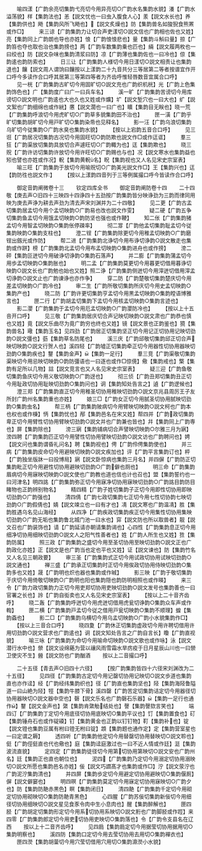 <!-- { "loadSidebar": true } -->
　　喻四漾【广韵余亮切集韵弋亮切今用异亮切○广韵水名集韵水貌】瀁【广韵水溢荡貌】样【集韵法也】恙【説文忧也一曰虫入腹食人心】羕【説文水长也】养【集韵供也】飏【集韵风所飞飏也】【説文炙燥也】防【集韵兽名如狻猊食熊罴或作□】
　　来三谅【广韵集韵力让切合声吏漾切○説文信也广韵相也佐也又姓】亮【集韵同上广韵朗也导也亦姓】悢【广韵悢悢悲也】量【集韵斗斛曰量】掠【广韵笞也夺也取也治也集韵搒也】两【广韵车数集韵乗也匹也】緉【説文履两枚也一曰绞也】防【説文杂味也集韵清浆曰防】凉【广韵薄也集韵佐也一曰冷也】倞【集韵逺也韵防索也】
　　日三让【广韵集韵人様切今用日漾切○説文相责让也集韵退也】饟【説文周人谓饷曰饟按以上漾韵二十九音共分三等居第二等者按谱宜作开口呼今多读作合口呼其居第三等第四等者为齐齿呼惟轻唇数音宜属合口呼】
　　见一桄【广韵集韵古旷切今用固旷切○説文充也广韵织机桄】光【广韵上色集韵饰色也】广【集韵度广曰广一曰兵车名】
　　溪一旷【广韵集韵苦谤切今用库谤切○説文明也广韵逺也大也久也又姓或作爌】圹【説文堑穴也一曰大也】纩【説文絮也广韵细绵也或作絖】懬【説文濶也一曰广也】矌【集韵目无眹也】晓一荒【广韵集韵呼浪切今用虎旷切○广韵草多貌集韵田不治也】
　　匣一潢【广韵乎旷切集韵胡旷切今用戸旷切○集韵染帋也见释名】
　　影一汪【广韵乌浪切集韵乌旷切今従集韵○广韵水臭也集韵水貌】
　　【按以上宕韵五音合口呼】
　　见三诳【广韵居况切集韵古况切今用固旺切○韵防欺也説文作□或作迋诓】
　　羣三狂【广韵渠放切集韵具放切合声遽旺切○广韵輙为也】迋【集韵欺也】
　　晓三贶【广韵许访切集韵许放切今用许旺切○广韵赐也与也】况【説文寒水也集韵益也矧也譬也亦姓或作况】軦【集韵黄軦名】眖【集韵视也又人名见宋史宗室表】
　　喻三旺【广韵集韵于放切今用喻贶切○广韵美光説文作□】王【集韵兴也】迋【韵防徃也説文作】
　　【按以上漾韵四音列于三等例属撮口呼今皆读作合口呼】

　　御定音韵阐微卷十三
　　钦定四库全书
　　御定音韵阐防卷十四
　　二十四敬【庚去声○旧四十三映四十四诤四十五劲按广韵集韵皆分映诤劲为三韵而律同用映为庚去声诤为耕去声劲为清去声宋刘渊并为二十四敬】
　　见二更【广韵古孟切集韵居孟切今用个孟切映韵○广韵易也改也説文作雯】
　　疑二硬【广韵五争切集韵鱼孟切今用饿孟切映韵○韵防坚也强也或作鞕】
　　知二伥【广韵集韵猪孟切今用智孟切映韵○集韵伥停疎率】
　　彻二牚【广韵他孟切集韵耻孟切今従集韵映韵○集韵支柱也】
　　澄二锃【广韵集韵除更切今用稚孟切映韵○广韵磨锃出劔光或作防】
　　帮二进【广韵集韵北诤切今用布诤切诤韵○説文散走也集韵或作跰】榜【广韵集韵北孟切今用布孟切映韵○集韵进舟也或作搒】
　　滂二砰【集韵叵迸切今用破诤切诤韵○集韵石落声】
　　并二膨【广韵集韵蒲孟切今用歩孟切映韵○集韵胀也】
　　明二孟【广韵集韵莫更切今用暮更切借用暮诤切映韵○説文长也广韵勉也始也又姓】照二诤【广韵集韵侧迸切今用滓迸切借用滓孟切诤韵○説文止也广韵谏诤也亦作争】
　　穿二防【广韵楚敬切集韵楚庆切今用差孟切映韵○广韵冷也】
　　审二生【广韵所敬切集韵所庆切今用史孟切映韵○集韵产也】
　　晓二防【广韵许更切集韵亨孟切今用黒孟切映韵○集韵瞠语博雅言也】
　　匣二行【广韵胡孟切集韵下孟切今用核孟切映韵○集韵言迹也】
　　影二瀴【广韵集韵于孟切今用厄孟切映韵○广韵瀴防冷也】
　　【按以上十五咅开口呼】
　　见三敬【广韵集韵居庆切合声记映切映韵○説文肃也广韵恭也慎也又姓】竟【説文乐曲尽为竟广韵穷也终也又姓】镜【説文景也正韵鉴也】獍【集韵兽名】璥【集韵玉名】见四劲【广韵居正切集韵坚正切今用记正切协用记映切劲韵○説文彊也】葝【集韵草名防尾也】
　　溪三庆【广韵邱敬切集韵邱正切合声映切映韵○説文行贺人也】溪四轻【广韵墟正切集韵牵正切今用器性切协用器映切劲韵○集韵疾也】鑋【集韵金声】【集韵一足行】
　　羣三竞【广韵渠敬切集韵渠映切今用忌映切映韵○韵防彊语也一曰逐也或作□倞傹】儆【集韵戒也】檠【集韵有足所以几物】誩【説文竞言也又人名见宋史宗室表】
　　疑三迎【广韵鱼敬切集韵鱼庆切今用义敬切映韵○广韵迓也】
　　彻三侦【广韵丑郑切集韵丑正切今用耻政切协用耻映切劲韵○集韵问也】诇【集韵知处告言之】遉【广韵逻候也】
　　澄三郑【广韵集韵直正切今用稚圣切协用稚映切劲韵○説文京兆县周厉王子友所封广韵州名集韵重也亦姓】
　　娘三□【广韵女正切今用腻圣切协用腻映切劲韵○集韵虫名】
　　帮三柄【广韵集韵陂病切今用臂映切映韵○説文柯也广韵本也权也或作棅】怲【集韵忧也】邴【集韵邑名在宋又姓】帮四并【广韵政切集韵卑正切今用臂性切协用臂映切劲韵○説文并也广韵兼也皆也】幷【集韵同上广韵専也】屏【集韵除也】
　　滂三寎【集韵铺病切合声譬映切映韵○尔雅三月为寎】滂四聘【广韵集韵匹正切今用譬性切协用譬映切劲韵○説文访也广韵聘问也】娉【説文问也集韵谓昏礼问名】聘【集韵视也】俜【广韵伶俜集韵使也】
　　并三病【广韵集韵皮命切今用避映切映韵○説文疾加也】评【广韵平言集韵订也】枰【广韵独坐版牀一曰投博局】寎【説文卧惊病也集韵三月名】并四偋【广韵防正切集韵毗正切今用避性切协用避映切劲韵○广韵僻也厕也】
　　明三命【广韵集韵眉病切今用寐映切映韵○説文使也广韵教也道也信也计也召也】盟【集韵誓约也一曰河津名】明四詺【广韵集韵弥正切今用寐净切协用寐映切劲韵○广韵詺目韵防目睹物也正韵辨别物名】
　　精四精【广韵子姓切集韵子正切今用即性切协用即映切劲韵○广韵强也】
　　清四倩【广韵七政切集韵七正切今用七性切协韵七映切劲韵○广韵假倩也】婧【説文竦立也一曰有才也】凊【説文寒也广韵温凊】胜【集韵胜遇乌名见山海经】
　　从四净【广韵疾政切集韵疾正切今用集性切协用集映切劲韵○广韵无垢也集韵鲁北城门池一曰水也】穽【説文防也所以取兽者】靓【説文召也广韵装饰也】请【广韵延请亦朝请集韵谒也】心四性【广韵集韵息正切今用细净切协用细映切劲韵○説文人之阳气性善者也】姓【广韵人所生也又姓】狌【集韵防属】
　　照三政【广韵集韵之盛切今用至圣切协用至映切劲韵○説文正也广韵政化亦姓】正【説文是也广韵当也定也平也又姓】证【説文谏也】防【集韵竹名又人名见三朝政要】
　　审三圣【广韵集韵式正切今用试政切协用试映切劲韵○説文通也】
　　禅三盛【广韵承正切集韵时正切今用俟政切协用侍映切劲韵○集韵多也又姓】晟【广韵明也炽也器也集韵或作晠】
　　影三映【广韵于敬切集韵于庆切今用倚敬切映韵○广韵明也阳也集韵隠也韵防明相照也或作暎】
　　来三令【广韵力政切集韵力正切今用吏郑切协用吏映切劲韵○説文发号也集韵善也一曰官署之长也】詅【广韵自衒卖也又人名见宋史宗室表】
　　【按以上二十音齐齿呼】
　　晓二轰【广韵集韵呼迸切今用虎迸切借用虎瓮切诤韵○集韵众车声或作輷】
　　匣二横【广韵集韵戸孟切今従之借用戸瓮切映韵○集韵不顺理】蝗【集韵螡也】
　　影二□【广韵集韵乌横切今用乌孟切映韵○广韵小水貌集韵作□】
　　【按以上三音合口呼】
　　晓四夐【广韵休正切集韵虚政切今用许聘切借用许用切劲韵○説文营求也广韵逺也】诇【説文知处告言之广韵自言长】矎【广韵直视貌】
　　喻三咏【广韵集韵为命切今用喻命切映韵○説文歌也或作咏】泳【説文潜行水中也】禜【説文设绵蕝为营以禳风雨雪霜水旱疠疫于日月星辰山川也一曰禜卫使灾不生】醟【説文防也广韵酗酒
　　按以上二音撮口呼】

　　二十五径【青去声○旧四十六径】
　　【按广韵集韵皆四十六径宋刘渊改为二十五径】
　　见四径【广韵集韵古定切今用记罄切协用记映切○説文歩道也集韵直也亦作迳】经【广韵经纬集韵织也】径【广韵直也集韵坚也】陉【集韵海陉鲁隘道一曰山絶为陉】牼【集韵牛膝下骨】溪四罄【广韵苦定切集韵诘定切今用器径切协用器映切○説文器中空也】磬【説文乐名也广韵磬石乐器】【集韵一足行也通作】鑋【説文金声也】綮【集韵肯綮觔结处也】謦【集韵謦欬言笑也】
　　端四订【广韵集韵丁定切今用底径切协用底映切○集韵平议也】饤【集韵置食也】矴【集韵锤舟石也或作碇磸】钉【集韵黄金也正韵以钉钉物】靪【集韵补也】锭【説文镫也集韵豆属有柎曰镫无柎曰锭】顁【集韵题也通作定】定【集韵营室星也一曰定谓之耨】
　　透四听【广韵集韵他定切今用替罄切协用替映切○説文聆也】侹【广韵俓侹直也代也儆也】庭【集韵迳庭激过也一曰不近人情或作廷】涏【集韵波流直貌】
　　定四定【广韵集韵徒径切今用第切协用第映切○説文安也广韵州名】廷【集韵正也直也朝位也】
　　泥四【广韵集韵乃定切今用溺定切协用溺映切○説文所愿也集韵邑名亦姓】佞【説文巧讇髙才也集韵或作□】泞【説文荥泞也广韵泥泞集韵清也】
　　并四屏【集韵歩定切今用避定切协用避映切○集韵偃厠】偋【説文僻窭也】
　　明四暝【广韵集韵莫定切今用寐定切协用寐映切○广韵夕也】防【集韵防靘赤黒色】瞑【集韵闭日】
　　清四靘【广韵集韵千定切今用砌定切协用砌映切○集韵防靘青黑色】
　　心四腥【广韵苏佞切集韵新佞切今用细径切协用细映切○説文星见食豕令肉中生小息肉也】醒【集韵醉解也】
　　匣四胫【广韵胡定切集韵形定切今用系切协用系映切○説文胻也广韵脚胫或作踁】来四零【广韵集韵郎定切今用吏切协用吏映切○集韵落也】令【广韵令支县名在辽西
　　按以上十二音齐齿呼】
　　见四扃【集韵扃定切今用据莹切协用据用切○集韵明察也】
　　溪四防【集韵口定切今用去莹切协用去用切○集韵襌衣也】
　　匣四濙【集韵胡蓥切今用穴莹切借用穴用切○集韵濎濙小水貌】
